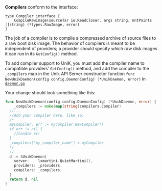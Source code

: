 **Compilers** conform to the interface:
```
type Compiler interface {
	CompileRawImage(sourceTar io.ReadCloser, args string, mntPoints []string) (*types.RawImage, error)
}
```
The job of a compiler is to compile a compressed archive of source files to a raw boot disk image. The behavior of compilers is meant to be independent of providers; a provider should specify which raw disk images it can run in its `GetConfig()` method.


To add compiler support to UniK, you must add the compiler name to compatible providers' `GetConfig()` method, and add the compiler to the `_compilers` map in the Unik API Server constructor function `func NewUnikDaemon(config config.DaemonConfig) (*UnikDaemon, error)` in [`daemon.go`](../pkg/daemon/daemon.go)

Your change should look something like this:
```go
func NewUnikDaemon(config config.DaemonConfig) (*UnikDaemon, error) {
	_compilers := make(map[string]compilers.Compiler)
  //...
  //Add your compiler here, like so:
  /*
  myCompiler, err := mycompiler.NewCompiler()
  if err != nil {
    //handle err
  }
  _compilers["my_compiler_name"] = myCompiler
  */
  //...
  d := &UnikDaemon{
    server:    lxmartini.QuietMartini(),
    providers: _providers,
    compilers: _compilers,
  }
  return d, nil
}
```
